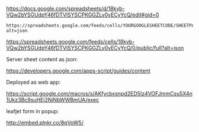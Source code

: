
https://docs.google.com/spreadsheets/d/18kvb-VQw2bYSGUdpY46fDTVlSYSCPKGGZLv0yECyYcQ/edit#gid=0

```
https://spreadsheets.google.com/feeds/cells/YOURGOOGLESHEETCODE/SHEETPAGENUMBER/public/full?alt=json
```

https://spreadsheets.google.com/feeds/cells/18kvb-VQw2bYSGUdpY46fDTVlSYSCPKGGZLv0yECyYcQ/0/public/full?alt=json


Server sheet content as json:

https://developers.google.com/apps-script/guides/content

Deployed as web app: 

https://script.google.com/macros/s/AKfycbxsnpd2ED5Iz4VOFJmmCsu5X4n1Ukz3Bc9suHEj2NiNbWWBmUA/exec


leafjet form in popup:

http://embed.plnkr.co/8qVoW5/

